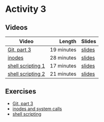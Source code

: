 # Activity 3

## Videos

| Video | Length | Slides |
|-------|-------:|--------|
| [Git, part 3](https://web.microsoftstream.com/video/ee347f5e-20f4-4baf-87c6-abc58b40f66a?channelId=793a8a65-ed73-4803-820f-dd7f2c675f46) | 19 minutes |  [slides](https://uob.sharepoint.com/:b:/r/teams/UnitTeams-COMS10012-2021-22-TB-2-A/Shared%20Documents/Documents/Git%203.pdf) |
| [inodes](https://web.microsoftstream.com/video/a6b0b42d-21be-4d1e-960d-2323f437b46c?channelId=793a8a65-ed73-4803-820f-dd7f2c675f46) | 28 minutes |  [slides](https://uob.sharepoint.com/:b:/r/teams/UnitTeams-COMS10012-2021-22-TB-2-A/Shared%20Documents/Documents/inodes.pdf) |
| [shell scripting 1](https://web.microsoftstream.com/video/6b2eb8b5-bb65-4152-b27a-e5e71398741a?channelId=793a8a65-ed73-4803-820f-dd7f2c675f46) | 17 minutes |  [slides](https://uob.sharepoint.com/:b:/r/teams/UnitTeams-COMS10012-2021-22-TB-2-A/Shared%20Documents/Documents/scripting%201.pdf) |
| [shell scripting 2](https://web.microsoftstream.com/video/edbb35de-2b9f-46ce-99bc-e8468bdf9556?channelId=793a8a65-ed73-4803-820f-dd7f2c675f46) | 21 minutes |  [slides](https://uob.sharepoint.com/:b:/r/teams/UnitTeams-COMS10012-2021-22-TB-2-A/Shared%20Documents/Documents/scripting%202.pdf) |

## Exercises

  - [Git, part 3](./git3.md)
  - [inodes and system calls](./stat.md)
  - [shell scripting](./script.md)
